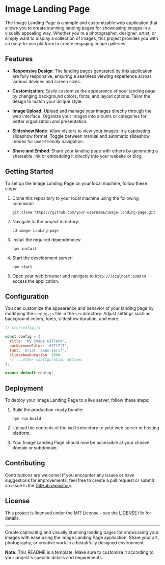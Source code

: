 # Image Landing Page

The Image Landing Page is a simple and customizable web application that allows you to create stunning landing pages for showcasing images in a visually appealing way. Whether you're a photographer, designer, artist, or simply want to display a collection of images, this project provides you with an easy-to-use platform to create engaging image galleries.

## Features

- **Responsive Design**: The landing pages generated by this application are fully responsive, ensuring a seamless viewing experience across various devices and screen sizes.

- **Customization**: Easily customize the appearance of your landing page by changing background colors, fonts, and layout options. Tailor the design to match your unique style.

- **Image Upload**: Upload and manage your images directly through the web interface. Organize your images into albums or categories for better organization and presentation.

- **Slideshow Mode**: Allow visitors to view your images in a captivating slideshow format. Toggle between manual and automatic slideshow modes for user-friendly navigation.

- **Share and Embed**: Share your landing page with others by generating a shareable link or embedding it directly into your website or blog.

## Getting Started

To set up the Image Landing Page on your local machine, follow these steps:

1. Clone this repository to your local machine using the following command:
   ```
   git clone https://github.com/your-username/image-landing-page.git
   ```

2. Navigate to the project directory:
   ```
   cd image-landing-page
   ```

3. Install the required dependencies:
   ```
   npm install
   ```

4. Start the development server:
   ```
   npm start
   ```

5. Open your web browser and navigate to `http://localhost:3000` to access the application.

## Configuration

You can customize the appearance and behavior of your landing page by modifying the `config.js` file in the `src` directory. Adjust settings such as background colors, fonts, slideshow duration, and more.

```javascript
// src/config.js

const config = {
  title: 'My Image Gallery',
  backgroundColor: '#f7f7f7',
  font: 'Arial, sans-serif',
  slideshowDuration: 5000,
  // ...other configuration options
};

export default config;
```

## Deployment

To deploy your Image Landing Page to a live server, follow these steps:

1. Build the production-ready bundle:
   ```
   npm run build
   ```

2. Upload the contents of the `build` directory to your web server or hosting platform.

3. Your Image Landing Page should now be accessible at your chosen domain or subdomain.

## Contributing

Contributions are welcome! If you encounter any issues or have suggestions for improvements, feel free to create a pull request or submit an issue in the [GitHub repository](https://github.com/your-username/image-landing-page).

## License

This project is licensed under the MIT License - see the [LICENSE](LICENSE) file for details.

---

Create captivating and visually stunning landing pages for showcasing your images with ease using the Image Landing Page application. Share your art, photography, or creative work in a beautifully designed environment.

**Note:** This README is a template. Make sure to customize it according to your project's specific details and requirements.
